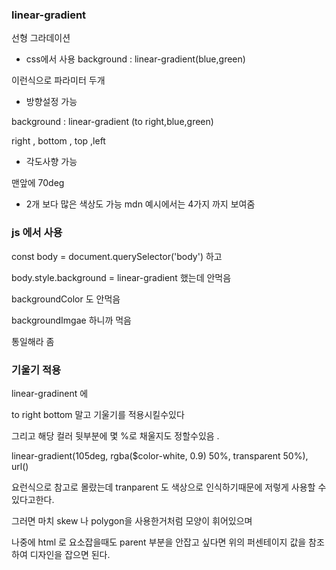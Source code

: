 ### linear-gradient

선형 그라데이션

- css에서 사용
  background : linear-gradient(blue,green)

이런식으로 파라미터 두개

- 방향설정 가능

background : linear-gradient (to right,blue,green)

right , bottom , top ,left

- 각도사향 가능

맨앞에 70deg

- 2개 보다 많은 색상도 가능 mdn 예시에서는 4가지 까지 보여줌

### js 에서 사용

const body = document.querySelector('body')
하고

body.style.background = linear-gradient 했는데 안먹음

backgroundColor 도 안먹음

backgroundImgae 하니까 먹음

통일해라 좀

### 기울기 적용

linear-gradinent 에

to right bottom 말고 기울기를 적용시킬수있다

그리고 해당 컬러 뒷부분에 몇 %로 채울지도 정할수있음 .

linear-gradient(105deg, rgba($color-white, 0.9) 50%, transparent 50%), url()

요런식으로 참고로 몰랐는데 tranparent 도 색상으로 인식하기때문에 저렇게 사용할 수 있다고한다.

그러면 마치 skew 나 polygon을 사용한거처럼 모양이 휘어있으며

나중에 html 로 요소잡을때도 parent 부분을 안잡고 싶다면 위의 퍼센테이지 값을 참조하여 디자인을 잡으면 된다.
